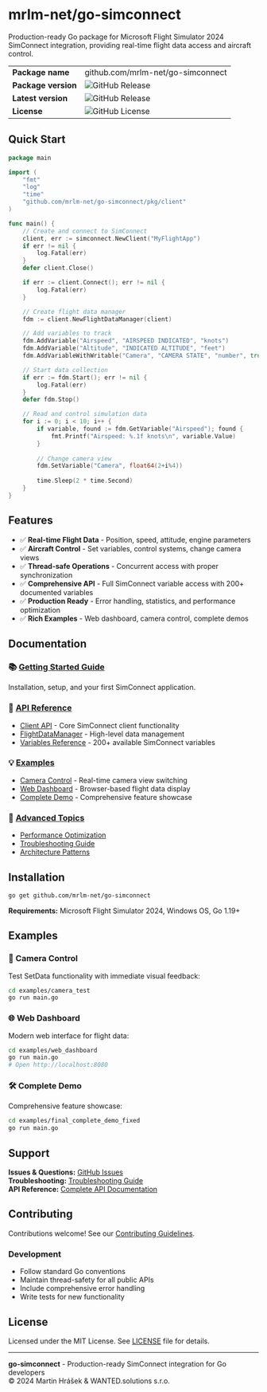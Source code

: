 # mrlm-net/go-simconnect

Production-ready Go package for Microsoft Flight Simulator 2024 SimConnect integration, providing real-time flight data access and aircraft control.

|  |  |
|---|---|
| **Package name** | github.com/mrlm-net/go-simconnect |
| **Package version** | ![GitHub Release](https://img.shields.io/github/v/release/mrlm-net/go-simconnect) |
| **Latest version** | ![GitHub Release](https://img.shields.io/github/v/release/mrlm-net/go-simconnect) |
| **License** | ![GitHub License](https://img.shields.io/github/license/mrlm-net/go-simconnect) |

## Quick Start

```go
package main

import (
    "fmt"
    "log"
    "time"
    "github.com/mrlm-net/go-simconnect/pkg/client"
)

func main() {
    // Create and connect to SimConnect
    client, err := simconnect.NewClient("MyFlightApp")
    if err != nil {
        log.Fatal(err)
    }
    defer client.Close()

    if err := client.Connect(); err != nil {
        log.Fatal(err)
    }

    // Create flight data manager
    fdm := client.NewFlightDataManager(client)

    // Add variables to track
    fdm.AddVariable("Airspeed", "AIRSPEED INDICATED", "knots")
    fdm.AddVariable("Altitude", "INDICATED ALTITUDE", "feet")
    fdm.AddVariableWithWritable("Camera", "CAMERA STATE", "number", true)

    // Start data collection
    if err := fdm.Start(); err != nil {
        log.Fatal(err)
    }
    defer fdm.Stop()

    // Read and control simulation data
    for i := 0; i < 10; i++ {
        if variable, found := fdm.GetVariable("Airspeed"); found {
            fmt.Printf("Airspeed: %.1f knots\n", variable.Value)
        }
        
        // Change camera view
        fdm.SetVariable("Camera", float64(2+i%4))
        
        time.Sleep(2 * time.Second)
    }
}
```

## Features

- ✅ **Real-time Flight Data** - Position, speed, attitude, engine parameters
- ✅ **Aircraft Control** - Set variables, control systems, change camera views
- ✅ **Thread-safe Operations** - Concurrent access with proper synchronization
- ✅ **Comprehensive API** - Full SimConnect variable access with 200+ documented variables
- ✅ **Production Ready** - Error handling, statistics, and performance optimization
- ✅ **Rich Examples** - Web dashboard, camera control, complete demos

## Documentation

### 📚 [Getting Started Guide](docs/getting-started.md)
Installation, setup, and your first SimConnect application.

### 📖 [API Reference](docs/api/)
- [Client API](docs/api/client.md) - Core SimConnect client functionality
- [FlightDataManager](docs/api/flight-data-manager.md) - High-level data management
- [Variables Reference](docs/api/variables.md) - 200+ available SimConnect variables

### 💡 [Examples](docs/examples/)
- [Camera Control](examples/camera_test/) - Real-time camera view switching
- [Web Dashboard](examples/web_dashboard/) - Browser-based flight data display
- [Complete Demo](examples/final_complete_demo_fixed/) - Comprehensive feature showcase

### 🔧 [Advanced Topics](docs/advanced/)
- [Performance Optimization](docs/advanced/performance.md)
- [Troubleshooting Guide](docs/advanced/troubleshooting.md)
- [Architecture Patterns](docs/advanced/architecture.md)

## Installation

```bash
go get github.com/mrlm-net/go-simconnect
```

**Requirements:** Microsoft Flight Simulator 2024, Windows OS, Go 1.19+

## Examples

### 🎥 Camera Control
Test SetData functionality with immediate visual feedback:
```bash
cd examples/camera_test
go run main.go
```

### 🌐 Web Dashboard  
Modern web interface for flight data:
```bash
cd examples/web_dashboard
go run main.go
# Open http://localhost:8080
```

### 🛠️ Complete Demo
Comprehensive feature showcase:
```bash
cd examples/final_complete_demo_fixed
go run main.go
```
## Support

**Issues & Questions:** [GitHub Issues](https://github.com/mrlm-net/go-simconnect/issues)  
**Troubleshooting:** [Troubleshooting Guide](docs/advanced/troubleshooting.md)  
**API Reference:** [Complete API Documentation](docs/api/)

## Contributing

Contributions welcome! See our [Contributing Guidelines](CONTRIBUTING.md).

### Development
- Follow standard Go conventions
- Maintain thread-safety for all public APIs
- Include comprehensive error handling
- Write tests for new functionality

## License

Licensed under the MIT License. See [LICENSE](LICENSE) file for details.

---

**go-simconnect** - Production-ready SimConnect integration for Go developers  
© 2024 Martin Hrášek & WANTED.solutions s.r.o.
